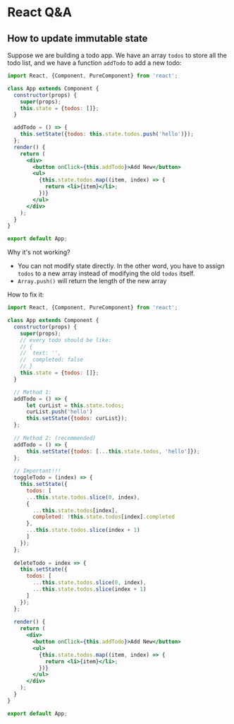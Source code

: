 # React Q&A

## How to update immutable state

Suppose we are building a todo app. We have an array `todos` to store all the todo list, and we have a function `addTodo` to add a new todo:

```jsx
import React, {Component, PureComponent} from 'react';

class App extends Component {
  constructor(props) {
    super(props);
    this.state = {todos: []};
  }

  addTodo = () => {
    this.setState({todos: this.state.todos.push('hello')});
  };
  render() {
    return (
      <div>
        <button onClick={this.addTodo}>Add New</button>
        <ul>
          {this.state.todos.map((item, index) => {
            return <li>{item}</li>;
          })}
        </ul>
      </div>
    );
  }
}

export default App;
```

Why it's not working?

* You can not modify state directly. In the other word, you have to assign `todos` to a new array instead of modifying the old `todos` itself.
* `Array.push()` will return the length of the new array

How to fix it:

```jsx
import React, {Component, PureComponent} from 'react';

class App extends Component {
  constructor(props) {
    super(props);
    // every todo should be like:
    // {
    //  text: '',
    //  completed: false
    // }
    this.state = {todos: []};
  }

  // Method 1:
  addTodo = () => {
      let curList = this.state.todos;
      curList.push('hello')
      this.setState({todos: curList});
  };
  
  // Method 2: (recommended)
  addTodo = () => {
      this.setState({todos: [...this.state.todos, 'hello']});
  };
  
  // Important!!!
  toggleTodo = (index) => {
    this.setState({
      todos: [
      ...this.state.todos.slice(0, index), 
      {
        ...this.state.todos[index], 
        completed: !this.state.todos[index].completed
      },
      ...this.state.todos.slice(index + 1)
      ]
    });    
  };
  
  deleteTodo = index => {
    this.setState({
      todos: [
        ...this.state.todos.slice(0, index),
        ...this.state.todos.slice(index + 1) 
      ]
    });
  };
  
  render() {
    return (
      <div>
        <button onClick={this.addTodo}>Add New</button>
        <ul>
          {this.state.todos.map((item, index) => {
            return <li>{item}</li>;
          })}
        </ul>
      </div>
    );
  }
}

export default App;
```

